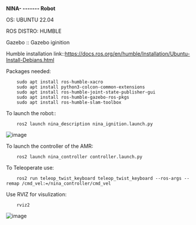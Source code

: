 **NINA- ------- Robot**

OS: UBUNTU 22.04

ROS DISTRO: HUMBLE

Gazebo :: Gazebo iginition

Humble installation link::https://docs.ros.org/en/humble/Installation/Ubuntu-Install-Debians.html


            
Packages needed:
        
        sudo apt install ros-humble-xacro
        sudo apt install python3-colcon-common-extensions
        sudo apt install ros-humble-joint-state-publisher-gui
        sudo apt install ros-humble-gazebo-ros-pkgs
        sudo apt install ros-humble-slam-toolbox
        
To launch the robot::
        
        ros2 launch nina_description nina_ignition.launch.py

  ![image](https://github.com/user-attachments/assets/74caa712-3e9f-4161-b891-1f72fbe50e7f)

To launch the controller of the AMR:

        ros2 launch nina_controller controller.launch.py
To Teleoperate use:

        ros2 run teleop_twist_keyboard teleop_twist_keyboard --ros-args --remap /cmd_vel:=/nina_controller/cmd_vel
Use RVIZ for visulization:

        rviz2

![image](https://github.com/user-attachments/assets/d0e5fa11-f5fd-40a8-90c1-33182af71f86)

            
